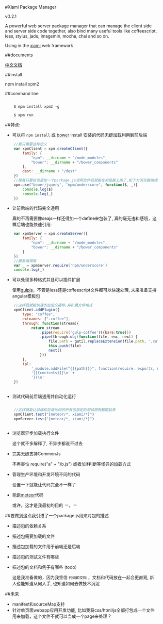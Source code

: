 #Xiami Package Manager

v0.2.1

A powerful web server package manager that can manage the client side and server side code together, also bind many useful tools like coffeescript, less, stylus, jade, imagemin, mocha, chai and so on.

Using in the [xiami](https://github.com/xiamidaxia/xiami) web framework

##documents

[中文文档](https://github.com/xiamidaxia/xpm/blob/develop/docs/%E4%B8%AD%E6%96%87%E6%96%87%E6%A1%A3.md)

##install

npm install xpm2

##command line

```shell

    $ npm install xpm2 -g
    
    $ xpm run 

```

##特点:

- 可以将 `npm install` 或 [bower](https://github.com/bower/bower) install 安装的代码无缝加载利用到前后端
    
```javascript
    //我只需要这样定义
    var xpmClient = xpm.createClient({
        family: {
            "npm": __dirname + "/node_modules",
            "bower": __dirname + "/bower_components"
        },
        dest: __dirname + "/dest"
    })
    //接着只要在包里加一个package.js说明文件我就能在浏览器上跑了,如下为浏览器端调用(异步):
    xpm.use("bower/jquery", "npm/underscore", function($, _){
        console.log($) 
        console.log(_)   
    }) 
```    
    
- 让前后端的代码完全通用

    真的不再需要像seajs一样还得加一个define来包装了, 真的毫无违和感哦，这样后端也能快速引用:

```javascript    
    var xpmServer = xpm.createServer({
        family: {
            "npm": __dirname + "/node_modules",
            "bower": __dirname + "/bower_components"
        }
    })
    //服务端调用
    var _ = xpmServer.require('npm/underscore')
    console.log(_)
```

- 可以处理多种格式并且可以插件扩展

    使用[gulpjs](https://github.com/gulpjs/gulp)，不管是less还是coffeescript文件都可以快速处理, 未来准备支持angular模板包

```javascript
    //这样我就能快速的自定义插件,并扩展文件格式
    xpmClient.addPlugin({
        type: "coffee",
        extnames: [".coffee"],
        through: function(stream){
            return stream
                .pipe(require('gulp-coffee')({bare:true}))
                .pipe(through.obj(function(file, enc, next) {
                    file.path = gutil.replaceExtension(file.path, '.coffee');
                    this.push(file)
                    next()
                }))
        },
        tpl:
            '_module.addFile("{{{path}}}", function(require, exports, module) {\n' +
            '{{{contents}}}\n' +
            '})\n'
    })
    
```            
    
- 测试代码前后端通用并自动化运行
    
```javascript

    //这样就能让前端和后端代码的所有包指定的测试用例都跑起来
    xpmClient.test("[meteor/*, xiami/*]")
    xpmServer.test("[meteor/*, xiami/*]")
    
```

- 浏览器异步加载执行文件
    
    这个就不多解释了, 不异步都说不过去
        
- 完美无缝支持CommonJs  

    不再害怕 require("a" + "/b.js") 或者加if判断等怪异的加载方式
    
- 管理生产环境和开发环境不同的代码

    设置一下就能让代码完全不一样了

- 能跑[meteor](https://www.github.com/meteor/meteor)代码 

    或许，这才是我最初的目的 ＝。＝

##要做到这点我引进了一个package.js用来对包的描述

- 描述包的依赖关系
- 描述包需要加载的文件
- 描述包加载的文件用于前端还是后端
- 描述包的测试文件有哪些
- 描述包的文档和例子有哪些 (todo)

    这是我准备做的，因为我坚信 `代码即文档` ，文档和代码放在一起会更直观, 新人也能知道从何入手, 也知道如何去做技术沉淀

##未来

- manifest和sourceMap支持
- 针对单页面webapp应用开发功能, 比如我将css/html/js全部打包成一个文件用来加载，这个文件不就可以当成一个page来处理？


